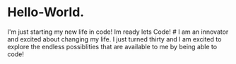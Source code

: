 # Hello-World.
I'm just starting my new life  in code! Im ready lets Code! #
I am an innovator and excited about changing my life. I just turned thirty and I am excited to explore the endless possiblities that are available to me by being able to code! 
